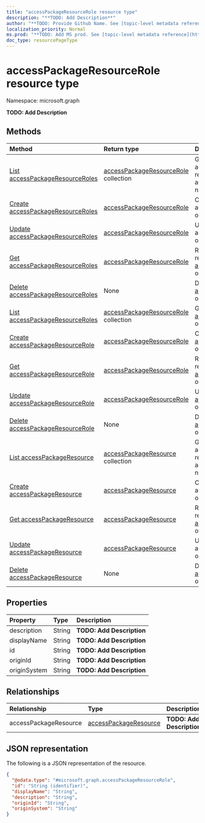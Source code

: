 ```yaml
---
title: "accessPackageResourceRole resource type"
description: "**TODO: Add Description**"
author: "**TODO: Provide Github Name. See [topic-level metadata reference](https://msgo.azurewebsites.net/add/document/guidelines/metadata.html#topic-level-metadata)**"
localization_priority: Normal
ms.prod: "**TODO: Add MS prod. See [topic-level metadata reference](https://msgo.azurewebsites.net/add/document/guidelines/metadata.html#topic-level-metadata)**"
doc_type: resourcePageType
---
```


# accessPackageResourceRole resource type

Namespace: microsoft.graph

**TODO: Add Description**

## Methods
|Method|Return type|Description|
|:---|:---|:---|
|[List accessPackageResourceRoles](../api/accesspackagecatalog-list-accesspackageresourceroles.md)|[accessPackageResourceRole](../resources/accesspackageresourcerole.md) collection|Get the accessPackageResourceRole resources from the accessPackageResourceRoles navigation property.|
|[Create accessPackageResourceRoles](../api/accesspackagecatalog-post-accesspackageresourceroles.md)|[accessPackageResourceRole](../resources/accesspackageresourcerole.md)|Create a new accessPackageResourceRole object.|
|[Update accessPackageResourceRoles](../api/accesspackagecatalog-update-accesspackageresourceroles.md)|[accessPackageResourceRole](../resources/accesspackageresourcerole.md)|Update the properties of an accessPackageResourceRoles object.|
|[Get accessPackageResourceRoles](../api/accesspackagecatalog-get-accesspackageresourcerole.md)|[accessPackageResourceRole](../resources/accesspackageresourcerole.md)|Read the properties and relationships of an [accessPackageResourceRole](../resources/accesspackageresourcerole.md) object.|
|[Delete accessPackageResourceRoles](../api/accesspackagecatalog-delete-accesspackageresourceroles.md)|None|Delete an [accessPackageResourceRole](../resources/accesspackageresourcerole.md) object.|
|[List accessPackageResourceRoles](../api/accesspackageresourcerole-list.md)|[accessPackageResourceRole](../resources/accesspackageresourcerole.md) collection|Get a list of the [accessPackageResourceRole](../resources/accesspackageresourcerole.md) objects and their properties.|
|[Create accessPackageResourceRole](../api/accesspackageresourcerole-create.md)|[accessPackageResourceRole](../resources/accesspackageresourcerole.md)|Create a new [accessPackageResourceRole](../resources/accesspackageresourcerole.md) object.|
|[Get accessPackageResourceRole](../api/accesspackageresourcerole-get.md)|[accessPackageResourceRole](../resources/accesspackageresourcerole.md)|Read the properties and relationships of an [accessPackageResourceRole](../resources/accesspackageresourcerole.md) object.|
|[Update accessPackageResourceRole](../api/accesspackageresourcerole-update.md)|[accessPackageResourceRole](../resources/accesspackageresourcerole.md)|Update the properties of an [accessPackageResourceRole](../resources/accesspackageresourcerole.md) object.|
|[Delete accessPackageResourceRole](../api/accesspackageresourcerole-delete.md)|None|Deletes an [accessPackageResourceRole](../resources/accesspackageresourcerole.md) object.|
|[List accessPackageResource](../api/accesspackageresourcerole-list-accesspackageresource.md)|[accessPackageResource](../resources/accesspackageresource.md) collection|Get the accessPackageResource resources from the accessPackageResource navigation property.|
|[Create accessPackageResource](../api/accesspackageresourcerole-post-accesspackageresource.md)|[accessPackageResource](../resources/accesspackageresource.md)|Create a new accessPackageResource object.|
|[Get accessPackageResource](../api/accesspackageresourcerole-get-accesspackageresource.md)|[accessPackageResource](../resources/accesspackageresource.md)|Read the properties and relationships of an [accessPackageResource](../resources/accesspackageresource.md) object.|
|[Update accessPackageResource](../api/accesspackageresourcerole-update-accesspackageresource.md)|[accessPackageResource](../resources/accesspackageresource.md)|Update the properties of an accessPackageResource object.|
|[Delete accessPackageResource](../api/accesspackageresourcerole-delete-accesspackageresource.md)|None|Delete an [accessPackageResource](../resources/accesspackageresource.md) object.|

## Properties
|Property|Type|Description|
|:---|:---|:---|
|description|String|**TODO: Add Description**|
|displayName|String|**TODO: Add Description**|
|id|String|**TODO: Add Description**|
|originId|String|**TODO: Add Description**|
|originSystem|String|**TODO: Add Description**|

## Relationships
|Relationship|Type|Description|
|:---|:---|:---|
|accessPackageResource|[accessPackageResource](../resources/accesspackageresource.md)|**TODO: Add Description**|

## JSON representation
The following is a JSON representation of the resource.
<!-- {
  "blockType": "resource",
  "keyProperty": "id",
  "@odata.type": "microsoft.graph.accessPackageResourceRole",
  "baseType": "",
  "openType": false
}
-->
``` json
{
  "@odata.type": "#microsoft.graph.accessPackageResourceRole",
  "id": "String (identifier)",
  "displayName": "String",
  "description": "String",
  "originId": "String",
  "originSystem": "String"
}
```

